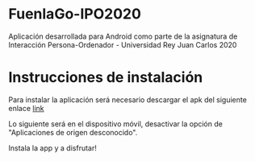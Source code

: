 # FuenlaGo-IPO2020
Aplicación desarrollada para Android como parte de la asignatura de Interacción Persona-Ordenador - Universidad Rey Juan Carlos 2020

# Instrucciones de instalación

Para instalar la aplicación será necesario descargar el apk del siguiente enlace [link](https://github.com/oscar-llury/FuenlaGo-IPO2020/blob/master/app/release/app-release.apk)

Lo siguiente será en el dispositivo móvil, desactivar la opción de "Aplicaciones de origen desconocido".

Instala la app y a disfrutar!
